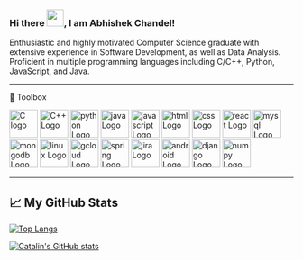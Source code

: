 ### Hi there <img src="https://raw.githubusercontent.com/MartinHeinz/MartinHeinz/master/wave.gif" width="30px">, I am Abhishek Chandel!

Enthusiastic and highly motivated Computer Science graduate with extensive experience in Software Development, as well as Data Analysis. Proficient in multiple programming languages including C/C++, Python, JavaScript, and Java.

---

🧰 Toolbox

<img src="https://cdn.worldvectorlogo.com/logos/c-1.svg" alt="C logo" width="50" height="50"/>   <img src="https://cdn.worldvectorlogo.com/logos/c.svg" alt="C++ Logo" width="50" height="50"/> 
  <img src="https://cdn.worldvectorlogo.com/logos/python-5.svg" alt="python Logo" width="50" height="50"/>  <img src="https://cdn.worldvectorlogo.com/logos/java-4.svg" alt="java Logo" width="50" height="50"/>  <img src="https://cdn.worldvectorlogo.com/logos/logo-javascript.svg" alt="javascript Logo" width="50" height="50"/>  <img src="https://cdn.worldvectorlogo.com/logos/html-1.svg" alt="html Logo" width="50" height="50"/>  <img src="https://cdn.worldvectorlogo.com/logos/css-3.svg" alt="css Logo" width="50" height="50"/>  <img src="https://cdn.worldvectorlogo.com/logos/react-2.svg" alt="react Logo" width="50" height="50"/>  <img src="https://cdn.worldvectorlogo.com/logos/mysql-3.svg" alt="mysql Logo" width="50" height="50"/>  <img src="https://cdn.worldvectorlogo.com/logos/mongodb-icon-1.svg" alt="mongodb Logo" width="50" height="50"/>  <img src="https://cdn.worldvectorlogo.com/logos/linux-tux.svg" alt="linux Logo" width="50" height="50"/>  <img src="https://cdn.worldvectorlogo.com/logos/google-cloud-1.svg" alt="gcloud Logo" width="50" height="50"/>  <img src="https://cdn.worldvectorlogo.com/logos/spring-3.svg" alt="spring Logo" width="50" height="50"/>  <img src="https://cdn.worldvectorlogo.com/logos/jira-1.svg" alt="jira Logo" width="50" height="50"/>  <img src="https://cdn.worldvectorlogo.com/logos/android-4.svg" alt="android Logo" width="50" height="50"/>  <img src="https://cdn.worldvectorlogo.com/logos/django.svg" alt="django Logo" width="50" height="50"/>  <img src="https://cdn.worldvectorlogo.com/logos/numpy-1.svg" alt="numpy Logo" width="50" height="50"/>

---

## &#x1f4c8; My GitHub Stats

[![Top Langs](https://github-readme-stats.vercel.app/api/top-langs/?username=humonious17&hide=java,html,css&theme=radical)](https://github.com/anuraghazra/github-readme-stats)

[![Catalin's GitHub stats](https://github-readme-stats.vercel.app/api?username=humonious17&theme=radical)](https://github.com/anuraghazra/github-readme-stats)
